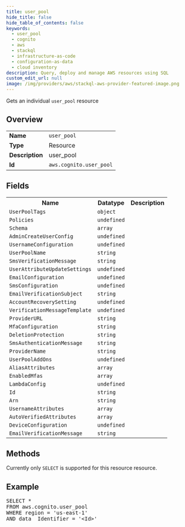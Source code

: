 ```yaml
---
title: user_pool
hide_title: false
hide_table_of_contents: false
keywords:
  - user_pool
  - cognito
  - aws
  - stackql
  - infrastructure-as-code
  - configuration-as-data
  - cloud inventory
description: Query, deploy and manage AWS resources using SQL
custom_edit_url: null
image: /img/providers/aws/stackql-aws-provider-featured-image.png
---
```

Gets an individual <code>user_pool</code> resource

## Overview
<table><tbody>
<tr><td><b>Name</b></td><td><code>user_pool</code></td></tr>
<tr><td><b>Type</b></td><td>Resource</td></tr>
<tr><td><b>Description</b></td><td>user_pool</td></tr>
<tr><td><b>Id</b></td><td><code>aws.cognito.user_pool</code></td></tr>
</tbody></table>

## Fields
<table><tbody>
<tr><th>Name</th><th>Datatype</th><th>Description</th></tr>
<tr><td><code>UserPoolTags</code></td><td><code>object</code></td><td></td></tr>
<tr><td><code>Policies</code></td><td><code>undefined</code></td><td></td></tr>
<tr><td><code>Schema</code></td><td><code>array</code></td><td></td></tr>
<tr><td><code>AdminCreateUserConfig</code></td><td><code>undefined</code></td><td></td></tr>
<tr><td><code>UsernameConfiguration</code></td><td><code>undefined</code></td><td></td></tr>
<tr><td><code>UserPoolName</code></td><td><code>string</code></td><td></td></tr>
<tr><td><code>SmsVerificationMessage</code></td><td><code>string</code></td><td></td></tr>
<tr><td><code>UserAttributeUpdateSettings</code></td><td><code>undefined</code></td><td></td></tr>
<tr><td><code>EmailConfiguration</code></td><td><code>undefined</code></td><td></td></tr>
<tr><td><code>SmsConfiguration</code></td><td><code>undefined</code></td><td></td></tr>
<tr><td><code>EmailVerificationSubject</code></td><td><code>string</code></td><td></td></tr>
<tr><td><code>AccountRecoverySetting</code></td><td><code>undefined</code></td><td></td></tr>
<tr><td><code>VerificationMessageTemplate</code></td><td><code>undefined</code></td><td></td></tr>
<tr><td><code>ProviderURL</code></td><td><code>string</code></td><td></td></tr>
<tr><td><code>MfaConfiguration</code></td><td><code>string</code></td><td></td></tr>
<tr><td><code>DeletionProtection</code></td><td><code>string</code></td><td></td></tr>
<tr><td><code>SmsAuthenticationMessage</code></td><td><code>string</code></td><td></td></tr>
<tr><td><code>ProviderName</code></td><td><code>string</code></td><td></td></tr>
<tr><td><code>UserPoolAddOns</code></td><td><code>undefined</code></td><td></td></tr>
<tr><td><code>AliasAttributes</code></td><td><code>array</code></td><td></td></tr>
<tr><td><code>EnabledMfas</code></td><td><code>array</code></td><td></td></tr>
<tr><td><code>LambdaConfig</code></td><td><code>undefined</code></td><td></td></tr>
<tr><td><code>Id</code></td><td><code>string</code></td><td></td></tr>
<tr><td><code>Arn</code></td><td><code>string</code></td><td></td></tr>
<tr><td><code>UsernameAttributes</code></td><td><code>array</code></td><td></td></tr>
<tr><td><code>AutoVerifiedAttributes</code></td><td><code>array</code></td><td></td></tr>
<tr><td><code>DeviceConfiguration</code></td><td><code>undefined</code></td><td></td></tr>
<tr><td><code>EmailVerificationMessage</code></td><td><code>string</code></td><td></td></tr>

</tbody></table>

## Methods
Currently only <code>SELECT</code> is supported for this resource resource.

## Example
<pre>
SELECT *<br/>FROM aws.cognito.user_pool<br/>WHERE region = 'us-east-1'<br/>AND data__Identifier = '&lt;Id&gt;'
</pre>

